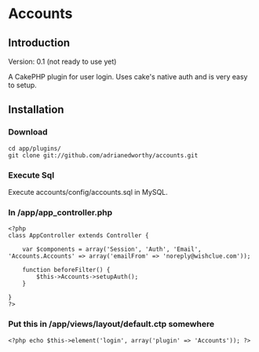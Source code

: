 # Accounts

## Introduction

Version: 0.1 (not ready to use yet)

A CakePHP plugin for user login.  Uses cake's native auth and is very easy to setup.

## Installation

### Download

	cd app/plugins/
	git clone git://github.com/adrianedworthy/accounts.git

### Execute Sql

Execute accounts/config/accounts.sql in MySQL.

### In /app/app_controller.php

	<?php
	class AppController extends Controller {

		var $components = array('Session', 'Auth', 'Email', 'Accounts.Accounts' => array('emailFrom' => 'noreply@wishclue.com'));

		function beforeFilter() {
			$this->Accounts->setupAuth();
		}

	}
	?>

### Put this in /app/views/layout/default.ctp somewhere

	<?php echo $this->element('login', array('plugin' => 'Accounts')); ?>
